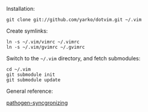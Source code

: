Installation:

    git clone git://github.com/yarko/dotvim.git ~/.vim

Create symlinks:

    ln -s ~/.vim/vimrc ~/.vimrc
    ln -s ~/.vim/gvimrc ~/.gvimrc

Switch to the `~/.vim` directory, and fetch submodules:

    cd ~/.vim
    git submodule init
    git submodule update

General reference:

   [pathogen-syncgronizing](http://vimcasts.org/episodes/synchronizing-plugins-with-git-submodules-and-pathogen/)
